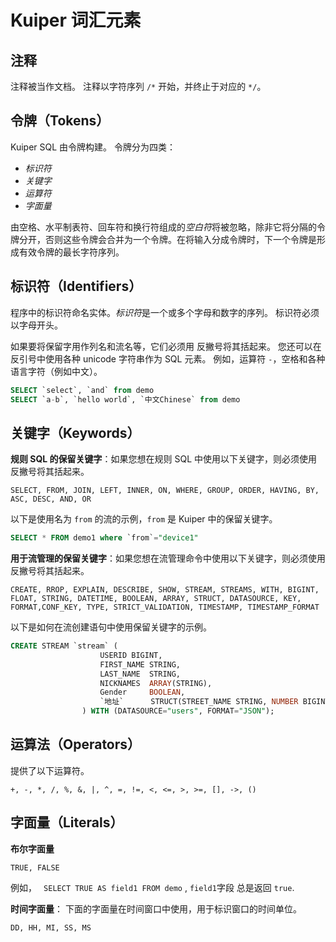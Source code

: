 # Kuiper 词汇元素

## 注释

注释被当作文档。 注释以字符序列 `/*` 开始，并终止于对应的 `*/`。

## 令牌（Tokens）

Kuiper SQL 由令牌构建。 令牌分为四类：

- *标识符*
- *关键字*
- *运算符*
- *字面量*

由空格、水平制表符、回车符和换行符组成的*空白符*将被忽略，除非它将分隔的令牌分开，否则这些令牌会合并为一个令牌。在将输入分成令牌时，下一个令牌是形成有效令牌的最长字符序列。

##  标识符（Identifiers）

程序中的标识符命名实体。*标识符*是一个或多个字母和数字的序列。 标识符必须以字母开头。

如果要将保留字用作列名和流名等，它们必须用 反撇号将其括起来。 您还可以在反引号中使用各种 unicode 字符串作为 SQL 元素。 例如，运算符 `-`，空格和各种语言字符（例如中文）。

```sql
SELECT `select`, `and` from demo
SELECT `a-b`, `hello world`, `中文Chinese` from demo
```

## 关键字（Keywords）

**规则 SQL 的保留关键字**：如果您想在规则 SQL 中使用以下关键字，则必须使用反撇号将其括起来。

```
SELECT, FROM, JOIN, LEFT, INNER, ON, WHERE, GROUP, ORDER, HAVING, BY, ASC, DESC, AND, OR
```

以下是使用名为 `from` 的流的示例，`from` 是 Kuiper 中的保留关键字。

```sql
SELECT * FROM demo1 where `from`="device1"
```

**用于流管理的保留关键字**：如果您想在流管理命令中使用以下关键字，则必须使用反撇号将其括起来。

```
CREATE, RROP, EXPLAIN, DESCRIBE, SHOW, STREAM, STREAMS, WITH, BIGINT, FLOAT, STRING, DATETIME, BOOLEAN, ARRAY, STRUCT, DATASOURCE, KEY, FORMAT,CONF_KEY, TYPE, STRICT_VALIDATION, TIMESTAMP, TIMESTAMP_FORMAT
```

以下是如何在流创建语句中使用保留关键字的示例。

```sql
CREATE STREAM `stream` (
					USERID BIGINT,
					FIRST_NAME STRING,
					LAST_NAME  STRING,
					NICKNAMES  ARRAY(STRING),
					Gender     BOOLEAN,
					`地址`      STRUCT(STREET_NAME STRING, NUMBER BIGINT),
				) WITH (DATASOURCE="users", FORMAT="JSON");
```

## 运算法（Operators）

提供了以下运算符。

```
+, -, *, /, %, &, |, ^, =, !=, <, <=, >, >=, [], ->, ()
```

## 字面量（Literals）

**布尔字面量**

```
TRUE, FALSE
```

例如， ` SELECT TRUE AS field1 FROM demo` ,  `field1`字段 总是返回 `true`.

**时间字面量**： 下面的字面量在时间窗口中使用，用于标识窗口的时间单位。

```
DD, HH, MI, SS, MS
```

